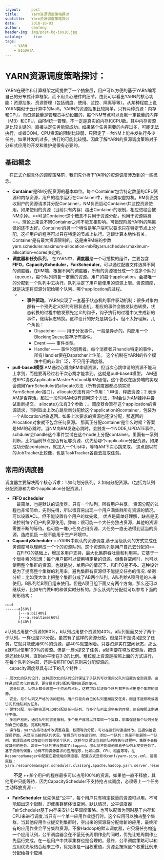 ```yaml
---
layout:     post
title:      Yarn资源调度策略探讨
subtitle:   Yarn资源调度策略探讨
date:       2018-10-03
author:     danfeng
header-img: img/post-bg-ios10.jpg
catalog: 	 true
tags:
    - YARN
    - BIGDATA
---    
```




# YARN资源调度策略探讨：
YARN在硬件和计算框架之间提供了一个抽象层，用户可以方便的基于YARN编写自己的分布式计算框架，而不用关心硬件的细节。由此可以看出YARN的核心功能：资源抽象、资源管理（包括调度、使用、监控、隔离等等）。从某种程度上说YARN类似于云计算中的IaaS。YARN的资源抽象比较简单，只有两种资源：内存和CPU。而资源数量是管理员手动设置的，每个NM节点可以贡献一定数量的内存（MB）和CPU，由RM统一管理，不一定是真实的内存和CPU数。其中内存资源是比较关键的，直接决定任务能否成功。如果某个任务需要的内存过多，可能无法执行，或者OOM。CPU资源的限制比较弱，只限定了一台NM上能并发执行多少任务。如果并发的过多，执行的可能比较慢。因此了解YARN的资源调度策略对于分布式应用的开发和维护是很有必要的。
   
##    基础概念
  &emsp;在正式介绍具体的调度策略前，我们先分析下YARN的资源调度涉及到的一些概念。
-    **Container**是RM分配资源的基本单位。每个Container包含特定数量的CPU资源和内存资源，用户的程序运行在Container中，有点类似虚拟机。RM负责接收用户的资源请求并分配Container，NM负责启动Container并监控资源使用。如果使用的资源（目前只有内存）超出Container的限制，相应进程会被NM杀掉。==可见Container这个概念不只用于资源分配，也用于资源隔离==。理论上来说不同Container之间不能互相影响。可惜现阶段YARN的隔离做的还不太好。Container的另一个特性是客户端可以要求只在特定节点上分配，这样用户的程序可以只在特定的节点上执行。这跟计算本地性有关。Container是有最大资源限制的。这是由RM端的参数yarn.scheduler.maximum-allocation-mb和yarn.scheduler.maximum-allocation-vcores决定的。
- **调度器和任务队列**。   在YARN中，**调度器**是一个可插拔的组件，主要包含**FIFO，CapacityScheduler，FairScheduler**。可以通过配置文件选择不同的调度器。在RM端，根据不同的调度器，所有的资源被分成一个或多个队列（queue），每个队列包含一定量的资源。用户的每个application，会被唯一的分配到一个队列中去执行。队列决定了用户能使用的资源上限。资源调度，就是决定将资源分配给哪个队列、哪个application的过程。
    - - **事件驱动**。YARN实现了一套基于状态机的事件驱动机制：很多对象内部有一个预先定义好的有限状态机，相应的事件会触发状态转换，状态转换的过程中触发预先定义的钩子，钩子执行的过程中又生成新的事件，继续状态转换。这种设计的好处是耦合小，但不太好理解。几个角色：
        - Dispatcher —— 用于分发事件，一般是异步的。内部用一个BlockingQueue暂存所有事件。
        - Event —— 事件类型。
        - Handler —— 事件的消费者。每个消费者只handle特定的事件，所有Handler要在Dspatcher上注册。
这个机制在YARN的各个模块中用的非常广泛，不只用于调度器。
- **pull-based模型**.AM通过心跳向RM申请资源，但当次心跳申请的资源不能马上拿到，而是要再经过若干次心跳才能拿到。这就是pull-based模型。
AM通过RPC协议ApplicationMasterProtocol与RM通信。这个协议在服务端的实现会调用YarnScheduler的allocate方法（所有调度器都必须实现YarnScheduler接口）。allocate方法有两个作用：1.申请、释放资源；2.表示AM是否存活。超过一段时间AM没有调用这个方法，RM会认为AM挂掉并尝试重新提交。
allocate方法有3个参数：。调度器会暂存这个application的资源请求，同时取出上次心跳后新分配给这个application的container，包装为一个Allocation对象返回。如果上次要求的资源也还没分配，那返回的Allocation对象就不包含任何资源。
那真正分配container是什么时候？答案是NM的心跳时。当NM向RM发送心跳时，会触发一个NODE_UPDATE事件。schduler会handle这个事件尝试在这个node上分配container。里面有一系列判断，比如当前节点是否有足够资源、优先给哪个application分配资源。如果成功分配container，就加入一个List中，等待AM下次心跳来取。
这点跟以前的JobTracker比较像，也是TaskTracker各自去拉取任务。



## 常用的调度器
 调度器主要解决两个核心诉求：1.如何划分队列。2.如何分配资源。（包括为队列分配资源和为单个application分配资源。）
-  **FIFO scheduler**
 <br>&emsp;最简单、也是默认的调度器。只有一个队列，所有用户共享。
资源分配的过程也非常简单，先到先得，所以很容易出现一个用户满集群所有资源的情况。可以设置ACL，但不能设置各个用户的优先级。
优点是简单好理解，缺点是无法控制每个用户的资源使用。弊端：很可能一个大任务独占资源，其他的资源需要不断的等待。也可能一堆小任务占用资源，大任务一直无法得到适当的资源，造成饥饿
一般不能用于生产环境中。
-  **CapacityScheduler**
 ==YARN中默认的资源调度,基于层级队列的方式完成任务调度可以理解成一个个的资源队列。这个资源队列是用户自己去分配的==
 <br>&emsp;在FIFO的基础上，增加多用户支持，最大化集群吞吐量和利用率。它基于一个很朴素的思想：每个用户都可以使用特定量的资源，但集群空闲时，也可以使用整个集群的资源。也就是说，单用户的情况下，和FIFO差不多。这种设计是为了提高整个集群的利用率，避免集群有资源但不能提交任务的情况. 举例分析：比如我大体上把整个集群分成了AB两个队列，A队列给A项目组的人来使用。B队列给B项目组来使用。但是A项目组下面又有两个方向，那么还可以继续分，比如专门做BI的和做实时分析的。那么队列的分配就可以参考下面的树形结构：
 
```
root
------a[60%]
      |---a.bi[40%]
      |---a.realtime[60%]
------b[40%]
```
a队列占用整个资源的60%，b队列占用整个资源的40%。a队列里面又分了两个子队列，一样也是2:3分配。虽然有了这样的资源分配，但是并不是说a提交了任务，它就只能使用60%的资源，那40%就空闲着。只要资源实在空闲状态，那么a就可以使用100%的资源。但是一旦b提交了任务，a就需要在释放资源后，把资源还给b队列，直到ab平衡在3:2的比例。粗粒度上资源是按照上面的方式进行，在每个队列的内部，还是按照FIFO的原则来分配资源的。
<br>&emsp;capacity调度器具有以下的几个特性：

    - 层次化的队列设计，这种层次化的队列设计保证了子队列可以使用父队列设置的全部资源。这样通过层次化的管理，更容易合理分配和限制资源的使用。
    - 容量保证，队列上都会设置一个资源的占比，这样可以保证每个队列都不会占用整个集群的资源。
    - 安全，每个队列又严格的访问控制。用户只能向自己的队列里面提交任务，而且不能修改或者访问其他队列的任务。
    - 弹性分配，空闲的资源可以被分配给任何队列。当多个队列出现争用的时候，则会按照比例进行平衡。
    - 多租户租用，通过队列的容量限制，多个用户就可以共享同一个集群，同事保证每个队列分配到自己的容量，提高利用率。
    - 操作性，yarn支持动态修改调整容量、权限等的分配，可以在运行时直接修改。还提供给管理员界面，来显示当前的队列状况。管理员可以在运行时，添加一个队列；但是不能删除一个队列。管理员还可以在运行时暂停某个队列，这样可以保证当前的队列在执行过程中，集群不会接收其他的任务。如果一个队列被设置成了stopped，那么就不能向他或者子队列上提交任务了。
    基于资源的调度，协调不同资源需求的应用程序，比如内存、CPU、磁盘等等。在ResourceManager中配置它要使用的调度器，配置方式是修改conf/yarn-site.xml，设置属性：yarn.resourcemanager.scheduler.classorg.apache.hadoop.yarn.server.resourcemanager.scheduler.capacity.CapacityScheduler
   &emsp;&emsp;**不足**
 ++某个用户的程序最多可以占用100%的资源，如果他一直不释放，其他用户只能等待，因为CapacityScheduler不支持抢占式调度，必须等上一个任务主动释放资源++
 
- **FairScheduler**
优先保证“公平”，每个用户只有特定数量的资源可以用，不可能超出这个限制，即使集群整体很空闲。默认情况，公平调度器FairScheduler基于内存来安排公平调度策略。也可以配置为同时基于内存和CPU来进行调度.当只有一个单一应用作业运行时，这个应用可以独占整个集群。当其他应用作业提交到集群时，空出来的资源将分配给新的应用，最终所有的应用作业会平分集群资源。不像Hadoop的默认调度器，它只将任务构造一个应用队列，公平调度器会在不饿死长周期作业的同时，优先让短周期作业先运行完成。在一组用户中共享集群也是合理的。最终，公平调度策略可以和应用优先级结合起来工作，优先级是一组权重值，资源会按照这个权重比例来分配给每个应用.




  



 

    
